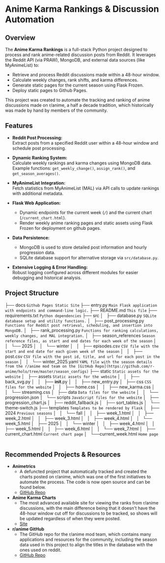 # Anime Karma Rankings & Discussion Automation 

## Overview

The **Anime Karma Rankings** is a full-stack Python project designed to process and rank anime-related discussion posts from Reddit. It leverages the Reddit API (via PRAW), MongoDB, and external data sources (like MyAnimeList) to:

- Retrieve and process Reddit discussions made within a 48-hour window.
- Calculate weekly changes, rank shifts, and karma differences.
- Generate static pages for the current season using Flask Frozen.
- Deploy static pages to Github Pages.

This project was created to automate the tracking and ranking of anime discussions made on r/anime, a half a decade tradition, which historically was made by hand by members of the community.

## Features

- **Reddit Post Processing:**  
  Extract posts from a specified Reddit user within a 48-hour window and schedule post processing.

- **Dynamic Ranking System:**  
  Calculate weekly rankings and karma changes using MongoDB data.  
  Example functions: `get_weekly_change()`, `assign_rank()`, and `get_season_averages()`.

- **MyAnimeList Integration:**  
  Fetch statistics from MyAnimeList (MAL) via API calls to update rankings with additional metadata.

- **Flask Web Application:**  
  - Dynamic endpoints for the current week (`/`) and the current chart (`/current_chart.html`).
  - Render weekly anime ranking pages and static assets using Flask Frozen for deployment on github pages.

- **Data Persistence:**  
  - MongoDB is used to store detailed post information and hourly progression data.
  - SQLite database support for alternative storage via `src/database.py`.

- **Extensive Logging & Error Handling:**  
  Robust logging configured across different modules for easier debugging and historical analysis.

## Project Structure

├── docs `Github Pages Static Site`
├── entry.py `Main Flask application with endpoints and command-line logic.`
├── README.md `This file`
├── requirements.txt `Python dependencies`
├── src
│   ├── database.py `SQLite database setup and utility functions.`
│   ├── post_processing.py `Functions for Reddit post retrieval, scheduling, and insertion into MongoDB.`
│   ├── rank_processing.py `Functions for ranking calculations, weekly changes, and MAL integration.`
│   ├── season_references `Season reference files, as start and end dates for each week of the season`
│   │   └── 2025
│   │       └── winter
│   │           ├── episodes.csv `CSV file with the start and end date for each given week of the season`
│   │           ├── post.csv `CSV file with the post id, title, and url for each post in the season`
│   │           └── winter_2025.yaml `YAML file with the season details from the r/anime mod team on the [GitHub Repo](https://github.com/r-anime/holo/tree/master/season_configs)`
├── static `Static assets for the website`
│   ├── assets `Static assets for the website`
│   │   ├── back_svg.py
│   │   ├── __init__.py
│   │   ├── new_entry.py
│   ├── css `CSS files for the website`
│   │   ├── home.css
│   │   ├── new_karma.css
│   │   └── streaming.css
│   ├── data `Data files for the website`
│   │   └── progression.json
│   └── scripts `JavaScript files for the website`
│       ├── progression_chart.js
│       ├── reddit_fallback.js
│       ├── sort_tables.js
│       └── theme-switch.js
├── templates `Templates to be rendered by Flask`
│   ├── 2024 `Previous seasons`
│   │   └── fall
│   │       ├── week_1.html
│   │       ├── week_2.html
│   │       ├── week_3.html
│   │       ├── week_4.html
│   │       └── week_5.html
│   ├── 2025 
│   │   └── winter
│   │       ├── week_4.html
│   │       ├── week_5.html
│   │       ├── week_6.html
│   │       └── week_7.html
│   ├── current_chart.html `Current chart page`
│   └──current_week.html `Home page`
 
## Recommended Projects & Resources

- **Animetrics**
    - A defuncted project that automatically tracked and created the charts posted on r/anime, which was one of the first initiatives to automate the process. The code is now open source and can be found below.
    - [GitHub Repo](https://github.com/ShaneIsrael/animetrics)
- **Anime Karma Charts**
    - The most advanced available site for viewing the ranks from r/anime discussions, with the main difference being that it doesn't have the 48-hour window cut off for discussions to be tracked, so shows will be updated regardless of when they were posted.
    - [Site](https://animekarmalist.com/)
- **r/anime GitHub**
    - The GitHub repo for the r/anime mod team, which contains many applications and resources for the community, including the season data used in this project to align the titles in the database with the ones used on reddit.
    - [GitHub Repo](https://github.com/r-anime/holo)